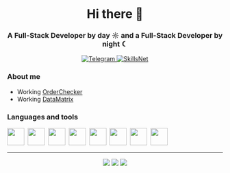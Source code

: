 <div align="center">
  <h1> Hi there 👋</h1>
  <h3>A Full-Stack Developer by day ☼ and a Full-Stack Developer by night ☾</h3>
</div>
<div align="center">
  <a href="https://t.me/artem_tesnor">
    <img src="https://img.shields.io/badge/Telegram-blue?style=for-the-badge&logo=telegram&logoColor=white" alt="Telegram"/>
  </a>
  <a href="telegram-url">
    <img src="https://tesnorfide.site/skillsnet.svg" alt="SkillsNet"/>
  </a>
</div>

### About me
- Working [OrderChecker](https://github.com/TesnorFide/orderchecker)
- Working [DataMatrix](https://github.com/TesnorFide/datamatrix)

### Languages and tools
<img src="https://cdn.jsdelivr.net/gh/devicons/devicon@latest/icons/csharp/csharp-original.svg" width="40" height="40"/>&nbsp;
<img src="https://cdn.jsdelivr.net/gh/devicons/devicon@latest/icons/docker/docker-original-wordmark.svg" width="40" height="40"/>&nbsp;
<img src="https://cdn.jsdelivr.net/gh/devicons/devicon@latest/icons/html5/html5-original.svg" width="40" height="40"/>&nbsp;
<img src="https://cdn.jsdelivr.net/gh/devicons/devicon@latest/icons/javascript/javascript-original.svg" width="40" height="40"/>&nbsp;
<img src="https://cdn.jsdelivr.net/gh/devicons/devicon@latest/icons/laravel/laravel-original.svg" width="40" height="40"/>&nbsp;
<img src="https://cdn.jsdelivr.net/gh/devicons/devicon@latest/icons/php/php-original.svg" width="40" height="40"/>&nbsp;
<img src="https://cdn.jsdelivr.net/gh/devicons/devicon@latest/icons/postgresql/postgresql-original-wordmark.svg" width="40" height="40"/>&nbsp;
<img src="https://cdn.jsdelivr.net/gh/devicons/devicon@latest/icons/python/python-original-wordmark.svg" width="40" height="40"/>&nbsp;

---

<div align="center">
    <img src="https://github-profile-summary-cards.vercel.app/api/cards/profile-details?username=tesnorfide&theme=apprentice"/>
    <img src="https://github-profile-summary-cards.vercel.app/api/cards/repos-per-language?username=tesnorfide&theme=apprentice"/>
    <img src="https://github-profile-summary-cards.vercel.app/api/cards/productive-time?username=tesnorfide&theme=apprentice&utcOffset=8"/>
</div>
